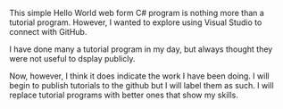 This simple Hello World web form C# program is nothing more than a tutorial program.
However, I wanted to explore using Visual Studio to connect with GitHub.

I have done many a tutorial program in my day, but always thought they were not useful to dsplay publicly.

Now, however, I think it does indicate the work I have been doing. I will begin to publish tutorials to the github but I will label them as such. I will replace tutorial programs with better ones that show my skills.

